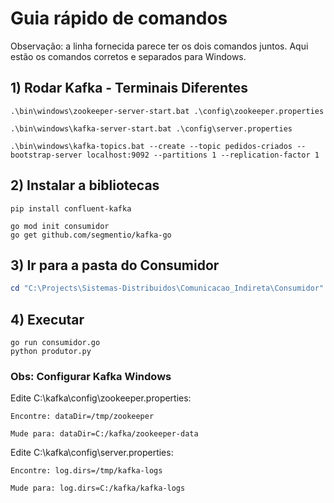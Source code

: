 # Guia rápido de comandos

Observação: a linha fornecida parece ter os dois comandos juntos. Aqui estão os comandos corretos e separados para Windows.

## 1) Rodar Kafka - Terminais Diferentes
```
.\bin\windows\zookeeper-server-start.bat .\config\zookeeper.properties

.\bin\windows\kafka-server-start.bat .\config\server.properties

.\bin\windows\kafka-topics.bat --create --topic pedidos-criados --bootstrap-server localhost:9092 --partitions 1 --replication-factor 1
```

## 2) Instalar a bibliotecas
```
pip install confluent-kafka

go mod init consumidor
go get github.com/segmentio/kafka-go
```

## 3) Ir para a pasta do Consumidor
```powershell
cd "C:\Projects\Sistemas-Distribuidos\Comunicacao_Indireta\Consumidor"
```

## 4) Executar
```
go run consumidor.go
python produtor.py
```

### Obs: Configurar Kafka Windows
Edite C:\kafka\config\zookeeper.properties:

    Encontre: dataDir=/tmp/zookeeper

    Mude para: dataDir=C:/kafka/zookeeper-data

Edite C:\kafka\config\server.properties:

    Encontre: log.dirs=/tmp/kafka-logs

    Mude para: log.dirs=C:/kafka/kafka-logs